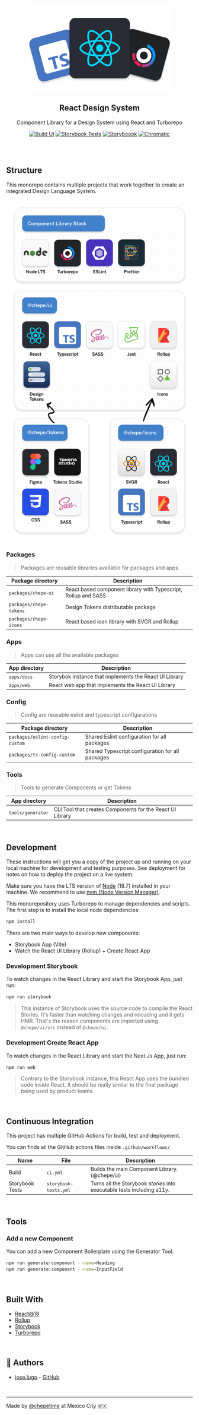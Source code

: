<div align="center">
  <a href="https://github.com/chepetime/react-design-system">
    <img src="./docs/logo@2x.png" alt="Logo" width="400" height="233">
  </a>
  <h2 align="center"><strong>React Design System</strong></h2>
  <p align="center">
    Component Library for a Design System using React and Turborepo
  </p>

[![Build UI](https://github.com/chepetime/react-turborepo-dls/actions/workflows/ci.yml/badge.svg)](https://github.com/chepetime/react-turborepo-dls/actions/workflows/ci.yml) [![Storybook Tests](https://github.com/chepetime/react-turborepo-dls/actions/workflows/storybook-tests.yml/badge.svg)](https://github.com/chepetime/react-turborepo-dls/actions/workflows/storybook-tests.yml)
[![Storyboook](https://img.shields.io/badge/Storybook-main-ff69b4)](https://main--63cb088b050236561c70fbc6.chromatic.com)
[![Chromatic](https://img.shields.io/badge/Chromatic-main-fc5220)](https://chromatic.com/library?appId=63cb088b050236561c70fbc6&branch=main)

</div>
<br/>

<br/>

## Structure

This monorepo contains multiple projects that work together to create an integrated Design Language System.

<div align="center">
  <img src="./docs/stack@2x.png" alt="chepe DLS" width="750">
</div>

### Packages

> Packages are reusable libraries available for packages and apps

| Package directory       | Description                                                    |
| ----------------------- | -------------------------------------------------------------- |
| `packages/chepe-ui`     | React based component library with Typescript, Rollup and SASS |
| `packages/chepe-tokens` | Design Tokens distributable package                            |
| `packages/chepe-icons`  | React based icon library with SVGR and Rollup                  |

### Apps

> Apps can use all the available packages

| App directory | Description                                            |
| ------------- | ------------------------------------------------------ |
| `apps/docs`   | Storybok instance that implements the React UI Library |
| `apps/web`    | React web app that implements the React UI Library     |

### Config

> Config are reusable eslint and typescript configurations

| Package directory               | Description                                      |
| ------------------------------- | ------------------------------------------------ |
| `packages/eslint-config-custom` | Shared Eslint configuration for all packages     |
| `packages/ts-config-custom`     | Shared Typescript configuration for all packages |

### Tools

> Tools to generate Components or get Tokens

| App directory     | Description                                               |
| ----------------- | --------------------------------------------------------- |
| `tools/generator` | CLI Tool that creates Components for the React UI Library |

<br/>

## Development

These instructions will get you a copy of the project up and running on your local machine for development and testing purposes. See deployment for notes on how to deploy the project on a live system.

Make sure you have the LTS version of [Node](https://nodejs.dev/) (18.7) installed in your machine. We recommend to use [nvm (Node Version Manager)](https://github.com/nvm-sh/nvm).

This monorepository uses Turborepo to manage dependencies and scripts. The first step is to install the local node dependencies:

```sh
npm install
```

There are two main ways to develop new components:

- Storybook App (Vite)
- Watch the React UI Library (Rollup) + Create React App

### Development Storybook

To watch changes in the React Library and start the Storybook App, just run:

```sh
npm run storybook
```

> This instance of Storybook uses the source code to compile the React Stories. It's faster than watching changes and reloading and it gets HMR. That's the reason components are imported using `@chepe/ui/src` instead of `@chepe/ui`.

### Development Create React App

To watch changes in the React Library and start the Next.Js App, just run:

```sh
npm run web
```

> Contrary to the Storybook instance, this React App uses the bundled code inside React. It should be really similar to the final package being used by product teams.

<br/>

## Continuous Integration

This project has multiple GitHub Actions for build, test and deployment.

You can finds all the GitHub actions files inside `.github/workflows/`

| Name            | File                  | Description                                                             |
| --------------- | --------------------- | ----------------------------------------------------------------------- |
| Build           | `ci.yml`              | Builds the main Component Library. (@chepe/ui)                          |
| Storybook Tests | `storybook-tests.yml` | Turns all the Storybook _stories_ into executable tests including a11y. |

<br/>

## Tools

### Add a new Component

You can add a new Component Boilerplate using the Generator Tool.

```sh
npm run generate:component --name=Heading
npm run generate:component --name=InputField
```

<br/>

<!--

## 🚀 Deployment

<br/>

 ## 🥽 Tests

Explain how to run the automated tests for this system

<br/>

### Break down into end to end tests

Explain what these tests test and why

```
Give an example
```

<br/>


## 🧰 Developing (WIP)

### Integration - React (WIP)

### Browser Support (WIP)

### Event Handling (WIP)

### Testing (WIP)

-->

## Built With

- [React@18](https://reactjs.org/)
- [Rollup](https://rollupjs.org/)
- [Storybook](https://storybook.js.org/)
- [Turborepo](https://turborepo.org/)

<br/>

<!-- ## 👥 Contributing

Please read [CONTRIBUTING.md]() for details on our code of conduct, and the process for submitting pull requests to us.

<br/>

## 🏷 Versioning

We use [SemVer](http://semver.org/) for versioning. For the versions available, see the [tags on this repository](https://github.com/your/project/tags).

<br/> -->

## 🤺 Authors

- [jose.lugo](mailto:me@joselugo.dev) - [GitHub](https://github.com/chepetimetime)

<br/>

<!-- ## 🎩 Acknowledgments

> Template

<br/>

 -->

---

Made by [@chepetime](https://github.com/chepetimetime) at Mexico City 🇲🇽
